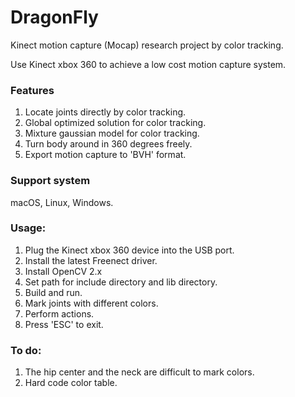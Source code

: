 # DragonFly
Kinect motion capture (Mocap) research project by color tracking.

Use Kinect xbox 360 to achieve a low cost motion capture system.

### Features
1. Locate joints directly by color tracking.
2. Global optimized solution for color tracking.
3. Mixture gaussian model for color tracking.
4. Turn body around in 360 degrees freely.
5. Export motion capture to 'BVH' format.

### Support system
macOS, Linux, Windows.

### Usage:
1. Plug the Kinect xbox 360 device into the USB port.
2. Install the latest Freenect driver.
3. Install OpenCV 2.x
4. Set path for include directory and lib directory.
5. Build and run.
6. Mark joints with different colors.
7. Perform actions.
8. Press 'ESC' to exit.

### To do:
1. The hip center and the neck are difficult to mark colors.
2. Hard code color table.
